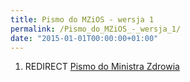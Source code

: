 ```yaml
---
title: Pismo do MZiOS - wersja 1
permalink: /Pismo_do_MZiOS_-_wersja_1/
date: "2015-01-01T00:00:00+01:00"
---
```


1.  REDIRECT [Pismo do Ministra Zdrowia](/atopedia/Pismo_do_Ministra_Zdrowia "wikilink")
